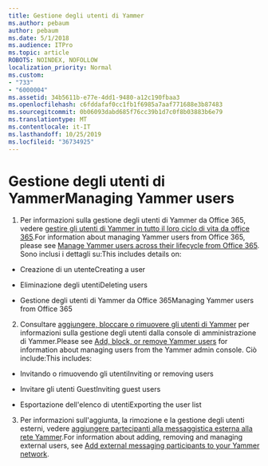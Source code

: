 ```yaml
---
title: Gestione degli utenti di Yammer
ms.author: pebaum
author: pebaum
ms.date: 5/1/2018
ms.audience: ITPro
ms.topic: article
ROBOTS: NOINDEX, NOFOLLOW
localization_priority: Normal
ms.custom:
- "733"
- "6000004"
ms.assetid: 34b5611b-e77e-4dd1-9480-a12c190fbaa3
ms.openlocfilehash: c6fddafaf0cc1fb1f6985a7aaf771688e3b87483
ms.sourcegitcommit: 0b06093dabd685f76cc39b1d7c0f8b03883b6e79
ms.translationtype: MT
ms.contentlocale: it-IT
ms.lasthandoff: 10/25/2019
ms.locfileid: "36734925"
---
```

# <a name="managing-yammer-users"></a><span data-ttu-id="c2e0c-102">Gestione degli utenti di Yammer</span><span class="sxs-lookup"><span data-stu-id="c2e0c-102">Managing Yammer users</span></span>

1. <span data-ttu-id="c2e0c-103">Per informazioni sulla gestione degli utenti di Yammer da Office 365, vedere [gestire gli utenti di Yammer in tutto il loro ciclo di vita da office 365](https://docs.microsoft.com/yammer/manage-yammer-users/manage-users-across-their-lifecycle).</span><span class="sxs-lookup"><span data-stu-id="c2e0c-103">For information about managing Yammer users from Office 365, please see [Manage Yammer users across their lifecycle from Office 365](https://docs.microsoft.com/yammer/manage-yammer-users/manage-users-across-their-lifecycle).</span></span> <span data-ttu-id="c2e0c-104">Sono inclusi i dettagli su:</span><span class="sxs-lookup"><span data-stu-id="c2e0c-104">This includes details on:</span></span>

  - <span data-ttu-id="c2e0c-105">Creazione di un utente</span><span class="sxs-lookup"><span data-stu-id="c2e0c-105">Creating a user</span></span>

  - <span data-ttu-id="c2e0c-106">Eliminazione degli utenti</span><span class="sxs-lookup"><span data-stu-id="c2e0c-106">Deleting users</span></span>

  - <span data-ttu-id="c2e0c-107">Gestione degli utenti di Yammer da Office 365</span><span class="sxs-lookup"><span data-stu-id="c2e0c-107">Managing Yammer users from Office 365</span></span>

2. <span data-ttu-id="c2e0c-108">Consultare [aggiungere, bloccare o rimuovere gli utenti di Yammer](http://alchemyportal.azurewebsites.net/Rule/ManageYammer%20users%20across%20their%20lifecycle%20from%20Office%20365) per informazioni sulla gestione degli utenti dalla console di amministrazione di Yammer.</span><span class="sxs-lookup"><span data-stu-id="c2e0c-108">Please see [Add, block, or remove Yammer users](http://alchemyportal.azurewebsites.net/Rule/ManageYammer%20users%20across%20their%20lifecycle%20from%20Office%20365) for information about managing users from the Yammer admin console.</span></span> <span data-ttu-id="c2e0c-109">Ciò include:</span><span class="sxs-lookup"><span data-stu-id="c2e0c-109">This includes:</span></span>

  - <span data-ttu-id="c2e0c-110">Invitando o rimuovendo gli utenti</span><span class="sxs-lookup"><span data-stu-id="c2e0c-110">Inviting or removing users</span></span>

  - <span data-ttu-id="c2e0c-111">Invitare gli utenti Guest</span><span class="sxs-lookup"><span data-stu-id="c2e0c-111">Inviting guest users</span></span>

  - <span data-ttu-id="c2e0c-112">Esportazione dell'elenco di utenti</span><span class="sxs-lookup"><span data-stu-id="c2e0c-112">Exporting the user list</span></span>

3. <span data-ttu-id="c2e0c-113">Per informazioni sull'aggiunta, la rimozione e la gestione degli utenti esterni, vedere [aggiungere partecipanti alla messaggistica esterna alla rete Yammer](https://docs.microsoft.com/yammer/work-with-external-users/add-external-participants).</span><span class="sxs-lookup"><span data-stu-id="c2e0c-113">For information about adding, removing and managing external users, see [Add external messaging participants to your Yammer network](https://docs.microsoft.com/yammer/work-with-external-users/add-external-participants).</span></span>
